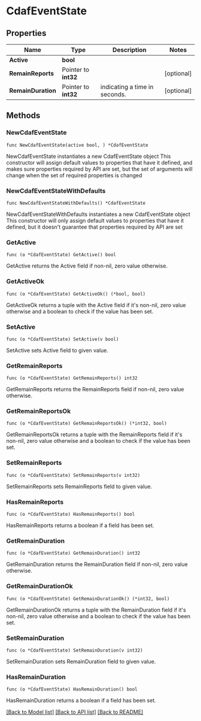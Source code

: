# CdafEventState

## Properties

Name | Type | Description | Notes
------------ | ------------- | ------------- | -------------
**Active** | **bool** |  | 
**RemainReports** | Pointer to **int32** |  | [optional] 
**RemainDuration** | Pointer to **int32** | indicating a time in seconds. | [optional] 

## Methods

### NewCdafEventState

`func NewCdafEventState(active bool, ) *CdafEventState`

NewCdafEventState instantiates a new CdafEventState object
This constructor will assign default values to properties that have it defined,
and makes sure properties required by API are set, but the set of arguments
will change when the set of required properties is changed

### NewCdafEventStateWithDefaults

`func NewCdafEventStateWithDefaults() *CdafEventState`

NewCdafEventStateWithDefaults instantiates a new CdafEventState object
This constructor will only assign default values to properties that have it defined,
but it doesn't guarantee that properties required by API are set

### GetActive

`func (o *CdafEventState) GetActive() bool`

GetActive returns the Active field if non-nil, zero value otherwise.

### GetActiveOk

`func (o *CdafEventState) GetActiveOk() (*bool, bool)`

GetActiveOk returns a tuple with the Active field if it's non-nil, zero value otherwise
and a boolean to check if the value has been set.

### SetActive

`func (o *CdafEventState) SetActive(v bool)`

SetActive sets Active field to given value.


### GetRemainReports

`func (o *CdafEventState) GetRemainReports() int32`

GetRemainReports returns the RemainReports field if non-nil, zero value otherwise.

### GetRemainReportsOk

`func (o *CdafEventState) GetRemainReportsOk() (*int32, bool)`

GetRemainReportsOk returns a tuple with the RemainReports field if it's non-nil, zero value otherwise
and a boolean to check if the value has been set.

### SetRemainReports

`func (o *CdafEventState) SetRemainReports(v int32)`

SetRemainReports sets RemainReports field to given value.

### HasRemainReports

`func (o *CdafEventState) HasRemainReports() bool`

HasRemainReports returns a boolean if a field has been set.

### GetRemainDuration

`func (o *CdafEventState) GetRemainDuration() int32`

GetRemainDuration returns the RemainDuration field if non-nil, zero value otherwise.

### GetRemainDurationOk

`func (o *CdafEventState) GetRemainDurationOk() (*int32, bool)`

GetRemainDurationOk returns a tuple with the RemainDuration field if it's non-nil, zero value otherwise
and a boolean to check if the value has been set.

### SetRemainDuration

`func (o *CdafEventState) SetRemainDuration(v int32)`

SetRemainDuration sets RemainDuration field to given value.

### HasRemainDuration

`func (o *CdafEventState) HasRemainDuration() bool`

HasRemainDuration returns a boolean if a field has been set.


[[Back to Model list]](../README.md#documentation-for-models) [[Back to API list]](../README.md#documentation-for-api-endpoints) [[Back to README]](../README.md)


